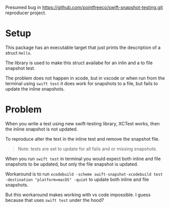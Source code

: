 Presumed bug in https://github.com/pointfreeco/swift-snapshot-testing.git reproducer project.

# Setup

This package has an executable target that just prints the description of a struct `Hello`.

The library is used to make this struct availabe for an inlin and a to file snapshot test.

The problem does not happen in xcode, but in vscode or when run from the terminal using `swift test` it does work for snapshots to a file, but fails to update the inline snapshots.

# Problem

When you write a test using new swift-testing library, XCTest works, then the inline snapshot is not updated.

To reproduce alter the text in the inline test and remove the snapshot file.

> Note: tests are set to update for all fails and or missing snapshots.

When you run `swift test` in terminal you would expect both inline and file snapshots to be updated, but only the file snapshot is updated.

Workaround is to run `xcodebuild -scheme swift-snapshot-xcodebuild test -destination "platform=macOS" -quiet` to update both inline and file snapshots.

But this workaround makes working with vs code impossible. I guess because that uses `swift test` under the hood?
